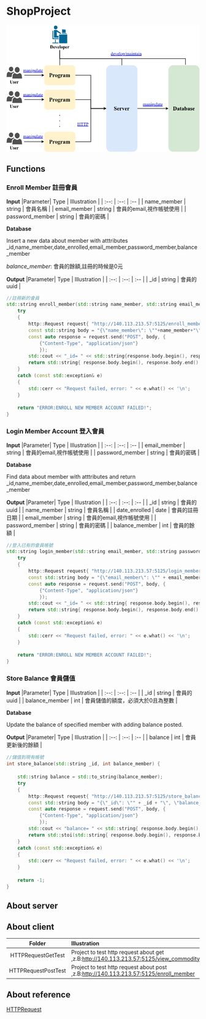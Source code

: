 # ShopProject


![ 架構圖](./images/structure.png)

## Functions

### Enroll Member 註冊會員

**Input**
|Parameter| Type | Illustration |
| :--: | :--: | :-- |
| name_member | string | 會員名稱 |
| email_member | string | 會員的email,視作帳號使用 |
| password_member | string | 會員的密碼 |

**Database**

Insert a new data about member with atttributes
_id,name_member,date_enrolled,email_member,password_member,balance_member

*balance_member*: 會員的餘額,註冊的時候是0元

**Output**
|Parameter| Type | Illustration |
| :--: | :--: | :-- |
| _id | string | 會員的uuid |

```cpp
//註冊新的會員
std::string enroll_member(std::string name_member, std::string email_member, std::string password_member) {
    try
    {
        http::Request request{ "http://140.113.213.57:5125/enroll_member" };
        const std::string body = "{\"name_member\": \""+name_member+"\", \"email_member\": \"" +email_member+"\", \"password_member\": \"" +password_member+"\"}";
        const auto response = request.send("POST", body, {
            {"Content-Type", "application/json"}
            });
        std::cout << "_id= " << std::string{response.body.begin(), response.body.end()} << '\n'; // print the result
        return std::string{ response.body.begin(), response.body.end() };
    }
    catch (const std::exception& e)
    {
        std::cerr << "Request failed, error: " << e.what() << '\n';
    }

    return "ERROR:ENROLL NEW MEMBER ACCOUNT FAILED!";
}
```
### Login Member Account 登入會員

**Input**
|Parameter| Type | Illustration |
| :--: | :--: | :-- |
| email_member | string | 會員的email,視作帳號使用 |
| password_member | string | 會員的密碼 |

**Database**

Find data about member with atttributes and return 
_id,name_member,date_enrolled,email_member,password_member,balance_member

**Output**
|Parameter| Type | Illustration |
| :--: | :--: | :-- |
| _id | string | 會員的uuid |
| name_member | string | 會員名稱 |
| date_enrolled | date | 會員的註冊日期 |
| email_member | string | 會員的email,視作帳號使用 |
| password_member | string | 會員的密碼 |
| balance_member | int | 會員的餘額 |

```cpp
//登入已有的會員帳號
std::string login_member(std::string email_member, std::string password_member) {
    try
    {
        http::Request request{ "http://140.113.213.57:5125/login_member" };
        const std::string body = "{\"email_member\": \"" + email_member + "\", \"password_member\": \"" + password_member + "\"}";
        const auto response = request.send("POST", body, {
            {"Content-Type", "application/json"}
            });
        std::cout << "_id= " << std::string{ response.body.begin(), response.body.end() } << '\n'; // print the result
        return std::string{ response.body.begin(), response.body.end() };
    }
    catch (const std::exception& e)
    {
        std::cerr << "Request failed, error: " << e.what() << '\n';
    }

    return "ERROR:ENROLL NEW MEMBER ACCOUNT FAILED!";
}
```
### Store Balance 會員儲值

**Input**
|Parameter| Type | Illustration |
| :--: | :--: | :-- |
| _id | string | 會員的uuid |
| balance_member | int | 會員儲值的額度，必須大於0且為整數 |

**Database**

Update the balance of specified member with adding balance posted.

**Output**
|Parameter| Type | Illustration |
| :--: | :--: | :-- |
| balance | int | 會員更新後的餘額 |

```cpp
//儲值到現有帳號
int store_balance(std::string _id, int balance_member) {
    
    std::string balance = std::to_string(balance_member);
    try
    {
        http::Request request{ "http://140.113.213.57:5125/store_balance" };
        const std::string body = "{\"_id\": \"" + _id + "\", \"balance_member\": \"" + balance + "\"}";
        const auto response = request.send("POST", body, {
            {"Content-Type", "application/json"}
            });
        std::cout << "balance= " << std::string{ response.body.begin(), response.body.end() } << '\n'; // print the result
        return std::stoi(std::string{ response.body.begin(), response.body.end() });
    }
    catch (const std::exception& e)
    {
        std::cerr << "Request failed, error: " << e.what() << '\n';
    }

    return -1;
}
```
## About server

## About client

|Folder| Illustration|
| :--: | :-- |
| HTTPRequestGetTest | Project to test http request about get ,z.B:http://140.113.213.57:5125/view_commodity |
| HTTPRequestPostTest | Project to test http request about post ,z.B:http://140.113.213.57:5125/enroll_member |

## About reference

[HTTPRequest](https://github.com/elnormous/HTTPRequest)

